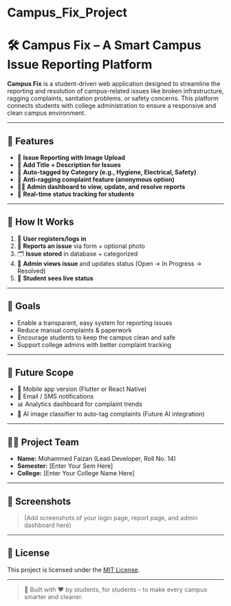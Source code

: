 # Campus_Fix_Project

# 🛠️ Campus Fix – A Smart Campus Issue Reporting Platform

**Campus Fix** is a student-driven web application designed to streamline the reporting and resolution of campus-related issues like broken infrastructure, ragging complaints, sanitation problems, or safety concerns. This platform connects students with college administration to ensure a responsive and clean campus environment.

---

## 📌 Features

- 📸 **Issue Reporting with Image Upload**
- 📝 **Add Title + Description for Issues**
- 📍 **Auto-tagged by Category (e.g., Hygiene, Electrical, Safety)**
- 🛑 **Anti-ragging complaint feature (anonymous option)**
- 🧑‍💼 **Admin dashboard to view, update, and resolve reports**
- 🔔 **Real-time status tracking for students**

---


## 🔑 How It Works

1. 📱 **User registers/logs in**
2. 🐞 **Reports an issue** via form + optional photo
3. 🗂️ **Issue stored** in database + categorized
4. 🎯 **Admin views issue** and updates status (Open → In Progress → Resolved)
5. 🔄 **Student sees live status**

---

## 🎯 Goals

- Enable a transparent, easy system for reporting issues
- Reduce manual complaints & paperwork
- Encourage students to keep the campus clean and safe
- Support college admins with better complaint tracking

---

## 🚀 Future Scope

- 📱 Mobile app version (Flutter or React Native)
- 🔔 Email / SMS notifications
- 📊 Analytics dashboard for complaint trends
- 🧠 AI image classifier to auto-tag complaints (Future AI integration)

---

## 👨‍💻 Project Team

- **Name:** Mohammed Faizan (Lead Developer, Roll No. 14)
- **Semester:** [Enter Your Sem Here]
- **College:** [Enter Your College Name Here]

---

## 📸 Screenshots

> (Add screenshots of your login page, report page, and admin dashboard here)

---

## 📃 License

This project is licensed under the [MIT License](LICENSE).

---

> 🔧 Built with ❤️ by students, for students – to make every campus smarter and cleaner.


